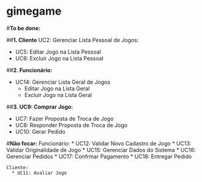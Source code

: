 # gimegame

#**To be done:**

##**1. Cliente**
UC2: Gerenciar Lista Pessoal de Jogos:
  * UC5: Editar Jogo na Lista Pessoal
  * UC6: Excluir Jogo na Lista Pessoal

##**2. Funcionário:**
* UC14: Gerenciar Lista Geral de Jogos
  * Editar Jogo na Lista Geral
  * Excluir Jogo na Lista Geral
  
##**3. UC9: Comprar Jogo:**
* UC7: Fazer Proposta de Troca de Jogo
* UC8: Responder Proposta de Troca de Jogo
* UC10: Gerar Pedido


#**Não focar:**
  Funcionário:
    * UC12: Validar Novo Cadastro de Jogo
    * UC13: Validar Originalidade de Jogo
    * UC15: Gerenciar Dados do Sistema
    * UC16: Gerenciar Pedidos
    * UC17: Confrmar Pagamento
    * UC18: Entregar Pedido
    
    Cliente:
      * UC11: Avaliar Jogo
